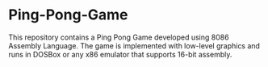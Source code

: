 # Ping-Pong-Game
This repository contains a Ping Pong Game developed using 8086 Assembly Language. The game is implemented with low-level graphics and runs in DOSBox or any x86 emulator that supports 16-bit assembly.
